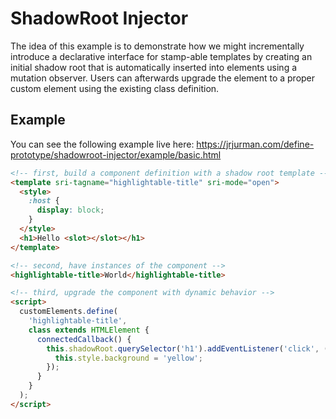 # ShadowRoot Injector

The idea of this example is to demonstrate how we might incrementally introduce a declarative interface for stamp-able
templates by creating an initial shadow root that is automatically inserted into elements using a mutation observer.
Users can afterwards upgrade the element to a proper custom element using the existing class definition.

## Example

You can see the following example live here:
https://jrjurman.com/define-prototype/shadowroot-injector/example/basic.html

```html
<!-- first, build a component definition with a shadow root template -->
<template sri-tagname="highlightable-title" sri-mode="open">
  <style>
    :host {
      display: block;
    }
  </style>
  <h1>Hello <slot></slot></h1>
</template>

<!-- second, have instances of the component -->
<highlightable-title>World</highlightable-title>

<!-- third, upgrade the component with dynamic behavior -->
<script>
  customElements.define(
    'highlightable-title',
    class extends HTMLElement {
      connectedCallback() {
        this.shadowRoot.querySelector('h1').addEventListener('click', () => {
          this.style.background = 'yellow';
        });
      }
    }
  );
</script>
```
